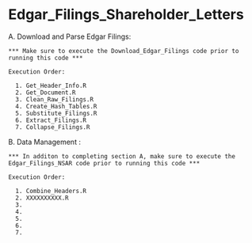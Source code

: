 Edgar_Filings_Shareholder_Letters
=================================

A.  Download and Parse Edgar Filings:

    *** Make sure to execute the Download_Edgar_Filings code prior to running this code ***

    Execution Order:

      1. Get_Header_Info.R
      2. Get_Document.R
      3. Clean_Raw_Filings.R
      4. Create_Hash_Tables.R
      5. Substitute_Filings.R
      6. Extract_Filings.R
      7. Collapse_Filings.R
      
      
B.  Data Management :

    *** In additon to completing section A, make sure to execute the Edgar_Filings_NSAR code prior to running this code ***

    Execution Order:

      1. Combine_Headers.R
      2. XXXXXXXXXX.R
      3. 
      4. 
      5. 
      6. 
      7. 

